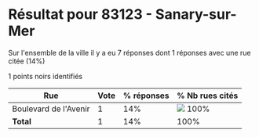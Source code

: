 # Résultat pour 83123 - Sanary-sur-Mer

Sur l'ensemble de la ville il y a eu 7 réponses dont 1 réponses avec une rue citée (14%)

1 points noirs identifiés

| Rue | Vote | % réponses | % Nb rues cités|
|-----|------|------------|----------------|
| Boulevard de l'Avenir | 1 | 14% | <img src="../../img/bar_100.gif" />&nbsp;100%|
| **Total** | 1 | 14% | 100%|
